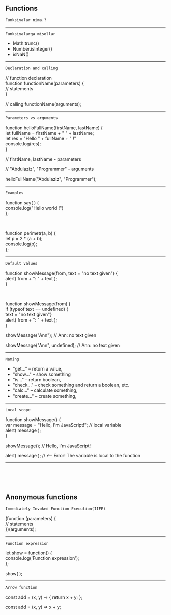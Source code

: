 ## Functions

`Funksiyalar nima.?`

<hr>

`Funksiyalarga misollar`

- Math.trunc()
- Number.isInteger()
- isNaN()

<hr>

`Declaration and calling`

// function declaration <br>
function functionName(parameters) {
<br>
// statements
<br>
}

// calling
functionName(arguments);

<hr>

`Parameters vs arguments`

function helloFullName(firstName, lastName) {
<br>
let fullName = firstName + " " + lastName;
<br>
let res = "Hello " + fullName + " !"
<br>
console.log(res);
<br>
}

// firstName, lastName - parameters

// "Abdulaziz", "Programmer" - arguments

helloFullName("Abdulaziz", "Programmer");

<hr>

`Examples`

function say( ) {
<br>
console.log("Hello world !")
<br>
};

<br>

function perimetr(a, b) {
<br>
let p = 2 \* (a + b);
<br>
console.log(p);
<br>
};

<hr>

`Default values`

function showMessage(from, text = "no text given") {
<br>
alert( from + ": " + text );
<br>
}

<br>

function showMessage(from) {
<br>
if (typeof text == undefined) {
<br>
text = "no text given"}
<br>
alert( from + ": " + text );
<br>
}

showMessage("Ann"); // Ann: no text given

showMessage("Ann", undefined); // Ann: no text given

<hr>

`Naming`

- "get…" – return a value,
- "show…" – show something
- "is…" – return boolean,
- "check…" – check something and return a boolean, etc.
- "calc…" – calculate something,
- "create…" – create something,

<hr>

`Local scope`

function showMessage() {
<br>
var message = "Hello, I'm JavaScript!"; // local variable
<br>
alert( message );
<br>
}

showMessage(); // Hello, I'm JavaScript!

alert( message ); // <-- Error! The variable is local to the function



<hr>
<br><br><br>

## Anonymous functions

``Immediately Invoked Function Execution(IIFE)``

(function (parameters) {
    <br>
   // statements
   <br>
})(arguments);


<hr>

``Function expression``

let show = function() {
    <br>
    console.log('Function expression');
    <br>
};

show( );


<hr>

``Arrow function``

const add = (x, y) => { return x + y; };

const add = (x, y) => x + y;

